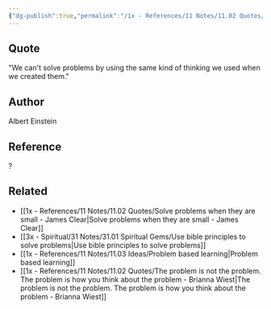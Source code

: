 ```yaml
---
{"dg-publish":true,"permalink":"/1x - References/11 Notes/11.02 Quotes/We can't solve problems by using the same kind of thinking we used when we created them - Albert Einstein/","title":"We can't solve problems by using the same kind of thinking we used when we created them - Albert Einstein","noteIcon":"","created":"2023-09-25T21:17:14.000+03:00","updated":"2024-02-14T20:18:36.519+03:00"}
---
```



## Quote
"We can't solve problems by using the same kind of thinking we used when we created them."


## Author
Albert Einstein

## Reference
?

## Related
- [[1x - References/11 Notes/11.02 Quotes/Solve problems when they are small - James Clear\|Solve problems when they are small - James Clear]]
- [[3x - Spiritual/31 Notes/31.01 Spiritual Gems/Use bible principles to solve problems\|Use bible principles to solve problems]]
- [[1x - References/11 Notes/11.03 Ideas/Problem based learning\|Problem based learning]]
- [[1x - References/11 Notes/11.02 Quotes/The problem is not the problem. The problem is how you think about the problem - Brianna Wiest\|The problem is not the problem. The problem is how you think about the problem - Brianna Wiest]]